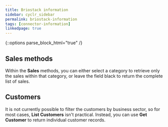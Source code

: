 ```yaml
---
title: Briostack information
sidebar: cyclr_sidebar
permalink: briostack-information
tags: [connector-information]
linkedpage: true
---
```

{::options parse_block_html="true" /}

<section class="card">

## Sales methods

Within the **Sales** methods, you can either select a category to retrieve only the sales within that category, or leave the field black to return the complete list of sales.

</section>
<section class="card">

## Customers

It is not currently possible to filter the customers by business sector, so for most cases, **List Customers** isn't practical. Instead, you can use **Get Customer** to return individual customer records.

</section>
